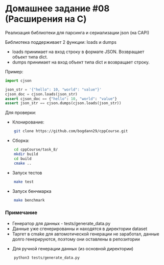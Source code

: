 # Домашнее задание #08 (Расширения на C)

Реализация библиотеки для парсинга и сериализации json (на CAPI)

Библиотека поддерживает 2 функции: loads и dumps

- loads принимает на вход строку в формате JSON. Возвращает объект типа dict.
- dumps принимает на вход объект типа dict и возвращает строку.

Пример:

```py
import cjson 

json_str = '{"hello": 10, "world": "value"}'
cjson_doc = cjson.loads(json_str)
assert cjson_doc == {"hello": 10, "world": "value"}
assert json_str == cjson.dumps(cjson.loads(json_str))
```

Для проверки:

- Клонирование:
```bash
    git clone https://github.com/bogdann29/cppCourse.git
```

- Сборка:
```bash
    cd cppCourse/task_8/
    mkdir build
    cd build
    cmake ..
```

- Запуск тестов
```bash
    make test
```

- Запуск бенчмарка
```bash
    make benchmark
```

### Примечание
* Генератор для данных - tests/generate_data.py
* Данные уже сгенерированны и находятся в директории dataset
* Таргет в cmake для автомотической генерации не заработал, данные долго генерируются, поэтому они оставлены в репозитории

- Для ручной генерации данных (из основной директории)
```bash
    python3 tests/generate_data.py
```
